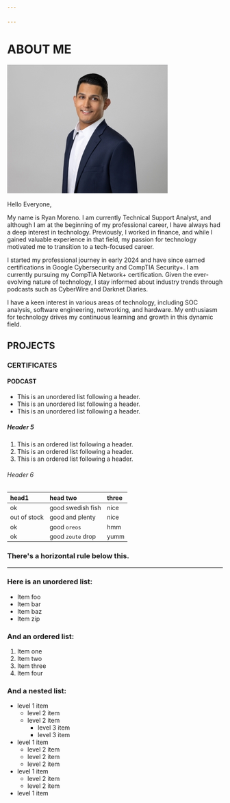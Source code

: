 ```yaml
---

---
```










# ABOUT ME 
![Branching](Headshot.jpg)


Hello Everyone,

My name is Ryan Moreno. I am currently Technical Support Analyst, and although I am at the beginning of my professional career, I have always had a deep interest in technology. Previously, I worked in finance, and while I gained valuable experience in that field, my passion for technology motivated me to transition to a tech-focused career.

I started my professional journey in early 2024 and have since earned certifications in Google Cybersecurity and CompTIA Security+. I am currently pursuing my CompTIA Network+ certification. Given the ever-evolving nature of technology, I stay informed about industry trends through podcasts such as CyberWire and Darknet Diaries.

I have a keen interest in various areas of technology, including SOC analysis, software engineering, networking, and hardware. My enthusiasm for technology drives my continuous learning and growth in this dynamic field.

## PROJECTS 



### CERTIFICATES


#### PODCAST

*   This is an unordered list following a header.
*   This is an unordered list following a header.
*   This is an unordered list following a header.

##### Header 5

1.  This is an ordered list following a header.
2.  This is an ordered list following a header.
3.  This is an ordered list following a header.

###### Header 6

| head1        | head two          | three |
|:-------------|:------------------|:------|
| ok           | good swedish fish | nice  |
| out of stock | good and plenty   | nice  |
| ok           | good `oreos`      | hmm   |
| ok           | good `zoute` drop | yumm  |

### There's a horizontal rule below this.

* * *

### Here is an unordered list:

*   Item foo
*   Item bar
*   Item baz
*   Item zip

### And an ordered list:

1.  Item one
1.  Item two
1.  Item three
1.  Item four

### And a nested list:

- level 1 item
  - level 2 item
  - level 2 item
    - level 3 item
    - level 3 item
- level 1 item
  - level 2 item
  - level 2 item
  - level 2 item
- level 1 item
  - level 2 item
  - level 2 item
- level 1 item












```

```

```

```

